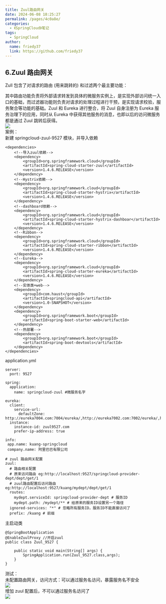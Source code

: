 ```yaml
---
title: Zuul路由网关
date: 2024-06-08 18:25:27
permalink: /pages/4c0a8e/
categories:
  - 《SpringCloud》笔记
tags:
  - SpringCloud
author: 
  name: friedy37
  link: https://github.com/friedy37
---
```

## 6.Zuul 路由网关

Zull 包含了对请求的路由 (用来跳转的) 和过滤两个最主要功能：

 其中路由功能负责将外部请求转发到具体的微服务实例上，是实现外部访问统一入口的基础，而过滤器功能则负责对请求的处理过程进行干预，是实现请求校验，服务聚合等功能的基础。Zuul 和 Eureka 进行整合，将 Zuul 自身注册为 Eureka 服务治理下的应用，同时从 Eureka 中获得其他服务的消息，也即以后的访问微服务都是通过 Zuul 跳转后获得。  
![](https://img-blog.csdnimg.cn/20210426203355449.png?x-oss-process=image/watermark,type_ZmFuZ3poZW5naGVpdGk,shadow_10,text_aHR0cHM6Ly9ibG9nLmNzZG4ubmV0L3FxXzQyNjY1NzQ1,size_16,color_FFFFFF,t_70)  
案例：  
新建 springcloud-zuul-9527 模块，并导入依赖

```
<dependencies>
    <!--导入zuul依赖-->
    <dependency>
        <groupId>org.springframework.cloud</groupId>
        <artifactId>spring-cloud-starter-zuul</artifactId>
        <version>1.4.6.RELEASE</version>
    </dependency>
    <!--Hystrix依赖-->
    <dependency>
        <groupId>org.springframework.cloud</groupId>
        <artifactId>spring-cloud-starter-hystrix</artifactId>
        <version>1.4.6.RELEASE</version>
    </dependency>
    <!--dashboard依赖-->
    <dependency>
        <groupId>org.springframework.cloud</groupId>
        <artifactId>spring-cloud-starter-hystrix-dashboar</artifactId>
        <version>1.4.6.RELEASE</version>
    </dependency>
    <!--Ribbon-->
    <dependency>
        <groupId>org.springframework.cloud</groupId>
        <artifactId>spring-cloud-starter-ribbon</artifactId>
        <version>1.4.6.RELEASE</version>
    </dependency>
    <!--Eureka-->
    <dependency>
        <groupId>org.springframework.cloud</groupId>
        <artifactId>spring-cloud-starter-eureka</artifactId>
        <version>1.4.6.RELEASE</version>
    </dependency>
    <!--实体类+web-->
    <dependency>
        <groupId>com.haust</groupId>
        <artifactId>springcloud-api</artifactId>
        <version>1.0-SNAPSHOT</version>
    </dependency>
    <dependency>
        <groupId>org.springframework.boot</groupId>
        <artifactId>spring-boot-starter-web</artifactId>
    </dependency>
    <!--热部署-->
    <dependency>
        <groupId>org.springframework.boot</groupId>
        <artifactId>spring-boot-devtools</artifactId>
    </dependency>
</dependencies>
```

application.yml

```
server:
  port: 9527

spring:
  application:
    name: springcloud-zuul #微服务名字

eureka:
  client:
    service-url:
      defaultZone: http://eureka7004.com:7004/eureka/,http://eureka7002.com:7002/eureka/,http://eureka7003.com:7003/eureka/
  instance:
    instance-id: zuul9527.com
    prefer-ip-address: true

info:
 app.name: kuang-springcloud
 company.name: 阿里巴巴有限公司

# zuul 路由网关配置
zuul:
  # 路由相关配置
  # 原来访问路由 eg:http://localhost:9527/springcloud-provider-dept/dept/get/1
  # zuul路由配置后访问路由 eg:http://localhost:9527/kuang/mydept/dept/get/1
  routes:
    mydept.serviceId: springcloud-provider-dept # 服务ID
    mydept.path: /mydept/** # 给原来的服务ID设置另一个路径
  ignored-services: "*" # 忽略所有服务ID，服务ID不能直接访问了
  prefix: /kuang # 前缀
```

主启动类

```
@SpringBootApplication
@EnableZuulProxy //开启zuul
public class Zuul_9527 {

    public static void main(String[] args) {
        SpringApplication.run(Zuul_9527.class,args);
    }
}
```

测试：  
未配置路由网关，访问方式：可以通过服务名访问，暴露服务名不安全  
![](https://img-blog.csdnimg.cn/20210426203737885.png)  
增加 zuul 配置后，不可以通过服务名访问了  
![](https://img-blog.csdnimg.cn/20210426204027371.png)

